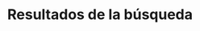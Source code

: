 ---
title: "Resultados de la búsqueda"
# description
description: "Resultados de la búsqueda"
layout: "search"
draft: false
---